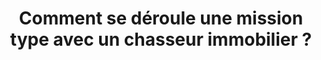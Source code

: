 ---
title: Comment se déroule une mission type avec un chasseur immobilier ?
description: Description à compléter.
position: 003
category: 
question: Comment se déroule une mission type avec un chasseur immobilier ?
answer: |-
    La mission du chasseur immobilier débute avec la signature d'un mandat de recherche exclusif entre lui et son client. Tout au long du projet d'achat, le chasseur immobilier accompagne le client acheteur de A à Z, en effectuant les étapes suivantes :  
    <ul>
    <li>Élaboration d'un cahier des charges précis en tenant compte des critères spécifiques du cle la recherchent.</li>
    <li>Mise en relation avec nos partenaires métier tels que le courtier, le notaire, l'entreprise de travaux, l'architecte d'intérieur, etc.</li>
    <li>Recherche exhaustive de biens immobiliers sur l'ensemble du marché ainsi que dans son réseau personnel et professionnel.</li>
    <li>Sélection minutieuse des biens immobiliers conformément aux attentes du client.</li>
    <li>Visites, avec ou sans la présence du client, afin de qualifier le bien suivi d'un compte-rendu détaillé.</li>
    <li>Étude et contrôle des diagnostics, des PV d'assemblées générales, etc.</li>
    <li>Négociation du prix d'achat du bien choisi par le client.</li>
    <li>Accompagnement pour la rédaction de l'offre d'achat du bien.</li>
    <li>Assistance lors de la signature du compromis de vente.</li>
    <li>Accompagnement tout au long de la signature de l'acte authentique et de la remise des clés.</li>
    </ul>
featured_image: 
---